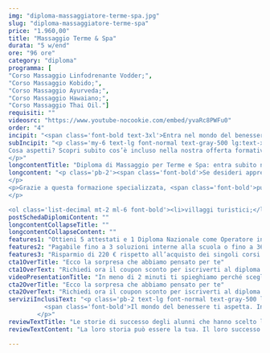 ```yaml
---
img: "diploma-massaggiatore-terme-spa.jpg"
slug: "diploma-massaggiatore-terme-spa"
price: "1.960,00"
title: "Massaggio Terme & Spa"
durata: "5 w/end"
ore: "96 ore"
category: "diploma"
programma: [
"Corso Massaggio Linfodrenante Vodder;",
"Corso Massaggio Kobido;",
"Corso Massaggio Ayurveda;",
"Corso Massaggio Hawaiano;",
"Corso Massaggio Thai Oil."]
requisiti: ""
videosrc: "https://www.youtube-nocookie.com/embed/yvaRc8PWFu0"
order: "4"
incipit: "<span class='font-bold text-3xl'>Entra nel mondo del benessere con il nostro Diploma di Operatore in Massaggio per Terme e Spa.</span>"
subIncipit: "<p class='my-6 text-lg font-normal text-gray-500 lg:text-xl sm:px-16 xl:px-48 text-center'><span class='font-bold'>Cinque corsi</span> ideati e studiati <span class='font-bold'>per chi desidera lavorare come massaggiatore in villaggi turistici, navi da crociera, strutture alberghiere, spa, terme e centri benessere</span>.
Cosa aspetti? Scopri subito cos’è incluso nella nostra offerta formativa. 
</p>"
longcontentTitle: "Diploma di Massaggio per Terme e Spa: entra subito nel mondo del lavoro"            
longcontent: "<p class='pb-2'><span class='font-bold'>Se desideri apprendere tutte le tecniche di massaggio maggiormente richieste all’interno dei centri benessere questo è il percorso formativo più giusto per te. Ben cinque corsi di massaggio che non necessitano di alcuna esperienza pregressa e ti permetteranno di apprendere degli schemi di lavoro efficaci e funzionali.  
</p> 
<p>Grazie a questa formazione specializzata, <span class='font-bold'>puoi trovare lavoro presso</span>: 
</p>

<ol class='list-decimal mt-2 ml-6 font-bold'><li>villaggi turistici;</li><li>navi da crociera;</li><li>strutture alberghiere</li><li>spa e terme</li><li>centri benessere</li></ol>"
postSchedaDiplomiContent: ""
longcontentCollapseTitle: ""
longcontentCollapseContent: ""
features1: "Ottieni 5 attestati e 1 Diploma Nazionale come Operatore in massaggio per terme e spa"
features2: "Pagabile fino a 3 soluzioni interne alla scuola o fino a 36 rate con finanziaria convenzionata"
features3: "Risparmio di 220 € rispetto all’acquisto dei singoli corsi "  
cta1OverTitle: "Ecco la sorpresa che abbiamo pensato per te"
cta1OverText: "Richiedi ora il coupon sconto per iscriverti al diploma di operatore in massaggio terme e spa"
videoPresentationTitle: "In meno di 2 minuti ti spieghiamo perché scegliere il Diploma di Massaggio per Terme e Spa"
cta2OverTitle: "Ecco la sorpresa che abbiamo pensato per te"
cta2OverText: "Richiedi ora il coupon sconto per iscriverti al diploma di operatore in massaggio terme e spa"
serviziInclusiText: "<p class='pb-2 text-lg font-normal text-gray-500 lg:text-xl sm:px-16 lg:px-48 text-justify'>
          <span class='font-bold'>Il mondo del benessere ti aspetta. Inizia da subito a lavorare nelle più grandi strutture alberghiere, nei centri benessere e ovunque tu desideri con la migliore formazione che abbiamo pensato per te. Inizia questo percorso insieme a noi.</span>.
        </p>"
reviewTextTitle: "Le storie di successo degli alunni che hanno scelto la nostra scuola di massaggio"        
reviewTextContent: "La loro storia può essere la tua. Il loro successo puoi ottenerlo anche tu. Cosa aspetti? Scegli anche tu di essere finalmente felice del lavoro che scegli." 

---
```

